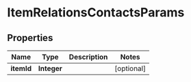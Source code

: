 
# ItemRelationsContactsParams

## Properties
Name | Type | Description | Notes
------------ | ------------- | ------------- | -------------
**itemId** | **Integer** |  |  [optional]




